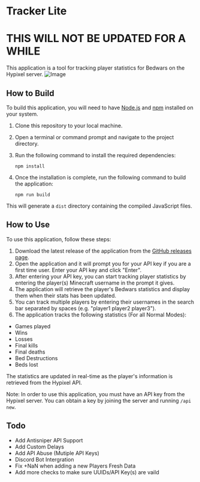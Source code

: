 # Tracker Lite

# THIS WILL NOT BE UPDATED FOR A WHILE

This application is a tool for tracking player statistics for Bedwars on the Hypixel server.
![Image](http://cdn.itsduel.com/u/EwFMzK.png)

## How to Build

To build this application, you will need to have [Node.js](https://nodejs.org/en/) and [npm](https://www.npmjs.com/) installed on your system.


1. Clone this repository to your local machine.
2. Open a terminal or command prompt and navigate to the project directory.
3. Run the following command to install the required dependencies:

      ```npm install```

4. Once the installation is complete, run the following command to build the application:

      ```npm run build```


This will generate a `dist` directory containing the compiled JavaScript files.

## How to Use

To use this application, follow these steps:

1. Download the latest release of the application from the [GitHub releases page](https://github.com/Dueel/Tracker-Lite/releases).
2. Open the application and it will prompt you for your API key if you are a first time user. Enter your API key and click "Enter".
3. After entering your API key, you can start tracking player statistics by entering the player(s) Minecraft username in the prompt it gives.
4. The application will retrieve the player's Bedwars statistics and display them when their stats has been updated.
5. You can track multiple players by entering their usernames in the search bar separated by spaces (e.g. "player1 player2 player3").
6. The application tracks the following statistics (For all Normal Modes):

- Games played
- Wins
- Losses
- Final kills
- Final deaths
- Bed Destructions
- Beds lost

The statistics are updated in real-time as the player's information is retrieved from the Hypixel API. 

Note: In order to use this application, you must have an API key from the Hypixel server. You can obtain a key by joining the server and running `/api new`.

## Todo
- Add Antisniper API Support
- Add Custom Delays
- Add API Abuse (Mutiple API Keys)
- Discord Bot Intergration
- Fix +NaN when adding a new Players Fresh Data
- Add more checks to make sure UUIDs/API Key(s) are vaild
